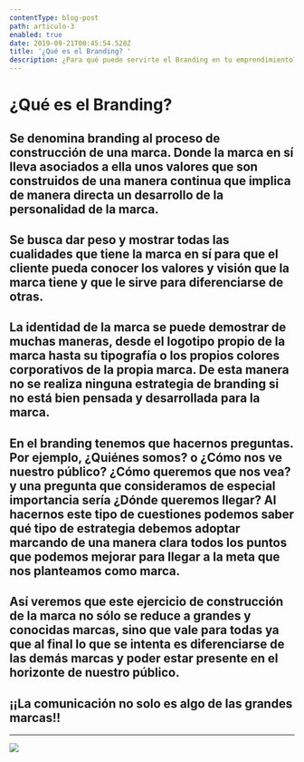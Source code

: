 ```yaml
---
contentType: blog-post
path: articulo-3
enabled: true
date: 2019-09-21T00:45:54.528Z
title: '¿Qué es el Branding? '
description: ¿Para qué puede servirte el Branding en tu emprendimiento?
---
```


# ¿Qué es el Branding?

## Se denomina branding al proceso de construcción de una marca. Donde la marca en sí lleva asociados a ella unos valores que son construidos de una manera continua que implica de manera directa un desarrollo de la personalidad de la marca.

##

## Se busca dar peso y mostrar todas las cualidades que tiene la marca en sí para que el cliente pueda conocer los valores y visión que la marca tiene y que le sirve para diferenciarse de otras.

##

## La identidad de la marca se puede demostrar de muchas maneras, desde el logotipo propio de la marca hasta su tipografía o los propios colores corporativos de la propia marca. De esta manera no se realiza ninguna estrategia de branding si no está bien pensada y desarrollada para la marca.

##

## En el branding tenemos que hacernos preguntas. Por ejemplo, ¿Quiénes somos? o ¿Cómo nos ve nuestro público? ¿Cómo queremos que nos vea? y una pregunta que consideramos de especial importancia sería ¿Dónde queremos llegar? Al hacernos este tipo de cuestiones podemos saber qué tipo de estrategia debemos adoptar marcando de una manera clara todos los puntos que podemos mejorar para llegar a la meta que nos planteamos como marca.

##

## Así veremos que este ejercicio de construcción de la marca no sólo se reduce a grandes y conocidas marcas, sino que vale para todas ya que al final lo que se intenta es diferenciarse de las demás marcas y poder estar presente en el horizonte de nuestro público.

##

## ¡¡La comunicación no solo es algo de las grandes marcas!!

---

![](/assets/branding.png)
